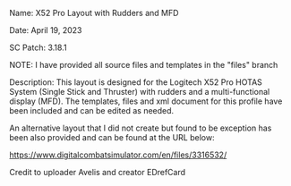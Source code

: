 Name: X52 Pro Layout with Rudders and MFD

Date: April 19, 2023

SC Patch: 3.18.1

NOTE: I have provided all source files and templates in the "files" branch

Description:
This layout is designed for the Logitech X52 Pro HOTAS System (Single Stick and Thruster) 
with rudders and a multi-functional display (MFD). The templates, files and xml document for this profile have been included and can be edited as needed.

An alternative layout that I did not create but found to be exception has been also provided and can be found at the URL below:

https://www.digitalcombatsimulator.com/en/files/3316532/

Credit to uploader Avelis and creator EDrefCard
